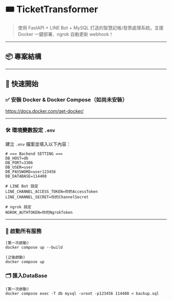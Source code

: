 # 🎟️ TicketTransformer

> 使用 FastAPI + LINE Bot + MySQL 打造的智慧記帳/發票處理系統。支援 Docker 一鍵部署、ngrok 自動更新 webhook！

---

## 📦 專案結構



---

## 🚀 快速開始

### ✅ 安裝 Docker & Docker Compose（如尚未安裝）

https://docs.docker.com/get-docker/

---

### 🛠 環境變數設定 `.env`

建立 `.env` 檔案並填入以下內容：

```env
# === Backend SETTING ===
DB_HOST=db
DB_PORT=3306
DB_USER=user
DB_PASSWORD=user123456
DB_DATABASE=114408

# LINE Bot 設定
LINE_CHANNEL_ACCESS_TOKEN=你的AccessToken
LINE_CHANNEL_SECRET=你的ChannelSecret

# ngrok 設定
NGROK_AUTHTOKEN=你的NgrokToken
```

---

### 🐳 啟動所有服務

```aiignore
(第一次啟動)
docker compose up --build

(之後啟動)
docker compose up
```

### 🗂️ 匯入DataBase

```aiignore
(第一次啟動)
docker compose exec -T db mysql -uroot -p123456 114408 < backup.sql
```